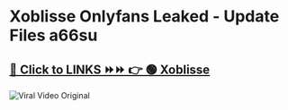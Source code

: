 
 # Xoblisse Onlyfans Leaked - Update Files a66su

## <h2><a href="https://clipsfans.com/Xoblisse&ref=git">🔗 Click to LINKS ⏩⏩ 👉 🟢 Xoblisse </a></h2>

<a href="https://clipsfans.com/Xoblisse&ref=git" rel="nofollow" data-target="animated-image.originalLink"><img src="https://i.ibb.co.com/xMMVF88/686577567.gif" alt="Viral Video Original" style="max-width: 100%; display: inline-block;" data-target="animated-image.originalImage"></a>


